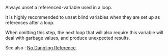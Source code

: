 Always unset a referenced-variable used in a loop.

It is highly recommended to unset blind variables when they are set up as references after a loop. 

<?php

$array = array(1,2,3,4);

foreach($array as &$a) {
    $a += 1;
}
// This only unset the reference, not the value
unset($a);




// Dangling array problem
foreach($array as &$a) {
    $a += 1;
}
//$array === array(3,4,5,6);

// This does nothing (apparently)
foreach($array as $a) {}
//$array === array(3,4,5,6);

?>

When omitting this step, the next loop that will also require this variable will deal with garbage values, and produce unexpected results.

See also : [No Dangling Reference](https://github.com/dseguy/clearPHP/blob/master/rules/no-dangling-reference.md).
